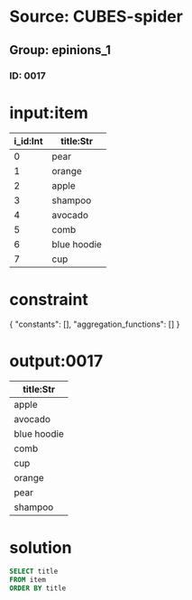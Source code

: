 # Source: CUBES-spider
## Group: epinions_1
### ID: 0017

# input:item

| i_id:Int | title:Str |
|---|---|
| 0 | pear |
| 1 | orange |
| 2 | apple |
| 3 | shampoo |
| 4 | avocado |
| 5 | comb |
| 6 | blue hoodie |
| 7 | cup |

# constraint

{
  "constants": [],
  "aggregation_functions": []
}

# output:0017

| title:Str |
|---|
| apple |
| avocado |
| blue hoodie |
| comb |
| cup |
| orange |
| pear |
| shampoo |

# solution

```sql
SELECT title
FROM item
ORDER BY title
```
